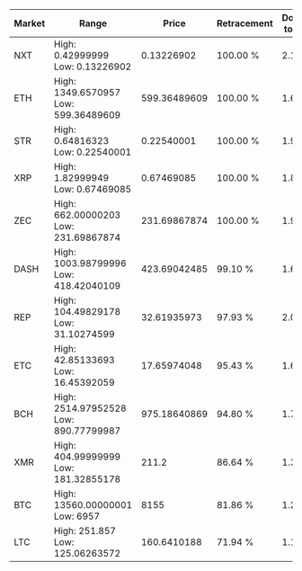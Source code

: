 | Market | Range | Price| Retracement | Doubles to 50% |
| --- | --- | --- | --- | --- |
| NXT | High: 0.42999999<br />Low: 0.13226902 | 0.13226902 | 100.00 % | 2.13 |
| ETH | High: 1349.6570957<br />Low: 599.36489609 | 599.36489609 | 100.00 % | 1.63 |
| STR | High: 0.64816323<br />Low: 0.22540001 | 0.22540001 | 100.00 % | 1.94 |
| XRP | High: 1.82999949<br />Low: 0.67469085 | 0.67469085 | 100.00 % | 1.86 |
| ZEC | High: 662.00000203<br />Low: 231.69867874 | 231.69867874 | 100.00 % | 1.93 |
| DASH | High: 1003.98799996<br />Low: 418.42040109 | 423.69042485 | 99.10 % | 1.68 |
| REP | High: 104.49829178<br />Low: 31.10274599 | 32.61935973 | 97.93 % | 2.08 |
| ETC | High: 42.85133693<br />Low: 16.45392059 | 17.65974048 | 95.43 % | 1.68 |
| BCH | High: 2514.97952528<br />Low: 890.77799987 | 975.18640869 | 94.80 % | 1.75 |
| XMR | High: 404.99999999<br />Low: 181.32855178 | 211.2 | 86.64 % | 1.39 |
| BTC | High: 13560.00000001<br />Low: 6957 | 8155 | 81.86 % | 1.26 |
| LTC | High: 251.857<br />Low: 125.06263572 | 160.6410188 | 71.94 % | 1.17 |
